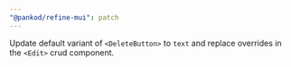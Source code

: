 ```yaml
---
"@pankod/refine-mui": patch
---
```


Update default variant of `<DeleteButton>` to `text` and replace overrides in the `<Edit>` crud component.
